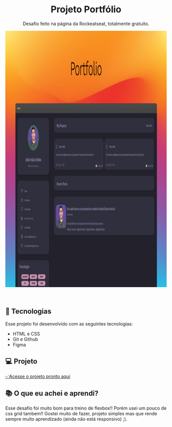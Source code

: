 <h1 align="center"> Projeto Portfólio </h1>

<p align="center">
Desafio feito na página da Rockeatseat, totalmente gratuito.<br/>
</p>

<p align="center">
  <img alt="imagem do protótipo" src="images/img-potfolio.jpg" height="800px">
</p>

<br>

## 🚀 Tecnologias

Esse projeto foi desenvolvido com as seguintes tecnologias:

- HTML e CSS
- Git e Github
- Figma

## 💻 Projeto

<a href="https://devmiguez.github.io/desafio-portfolio">✅Acesse o projeto pronto aqui</a>

## 📚 O que eu achei e aprendi?

<p>Esse desafio foi muito bom para treino de flexbox!! Porém usei um pouco de css grid tambem!! Gostei muito de fazer, projeto simples mas que rende sempre muito aprendizado (ainda não está responsivo) ;).</p>
 
